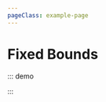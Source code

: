 ```yaml
---
pageClass: example-page
---
```


# Fixed Bounds

::: demo
<template>

  <div>
    <div>
      Marker is placed at {{ marker.lat }}, {{ marker.lng }}, bounds are
      {{ bounds }}
      <br>
    </div>
    <l-map
      :zoom="zoom"
      :center="center"
      :bounds="bounds"
      :max-bounds="maxBounds"
      style="height: 500px; width: 100%"
    >
      <l-tile-layer
        :url="url"
        :attribution="attribution"
      />
      <l-marker :lat-lng="marker" />
    </l-map>
  </div>
</template>

<script>
import { latLngBounds, latLng } from "leaflet";
import { LMap, LTileLayer, LMarker } from "wgis.leaflet.vue2";

export default {
  name: "SetBounds",
  components: {
    LMap,
    LTileLayer,
    LMarker
  },
  data() {
    return {
      zoom: 13,
      center: [0, 0],
      bounds: latLngBounds([
        [40.70081290280357, -74.26963806152345],
        [40.82991732677597, -74.08716201782228]
      ]),
      maxBounds: latLngBounds([
        [40.70081290280357, -74.26963806152345],
        [40.82991732677597, -74.08716201782228]
      ]),
      url: 'https://{s}.tile.openstreetmap.org/{z}/{x}/{y}.png',
      attribution:
        '&copy; <a href="http://osm.org/copyright">OpenStreetMap</a> contributors',
      marker: latLng(47.41322, -1.219482)
    };
  }
};
</script>

:::
